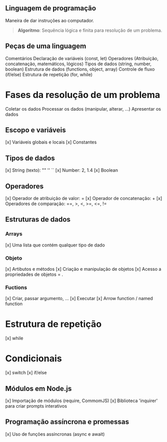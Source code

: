 ## Linguagem de programação

Maneira de dar instruções ao computador.

> **Algoritmo**: Sequência lógica e finita para resolução de um problema.

## Peças de uma linguagem

Comentários
Declaração de variáveis (const, let)
Operadores (Atribuição, concatenação, matemáticos, lógicos)
Tipos de dados (string, number, boolean)
Estrutura de dados (functions, object, array)
Controle de fluxo (if/else)
Estrutura de repetição (for, while)

# Fases da resolução de um problema

Coletar os dados
Processar os dados (manipular, alterar, ...)
Apresentar os dados

## Escopo e variáveis

[x] Variáveis globais e locais
[x] Constantes

## Tipos de dados

[x] String (texto): "" '' ``
[x] Number: 2, 1.4
[x] Boolean

## Operadores

[x] Operador de atribuição de valor: =
[x] Operador de concatenação: +
[x] Operadores de comparação: ==, >, <, >=, <=, !=

## Estruturas de dados

### Arrays

[x] Uma lista que contém qualquer tipo de dado

### Objeto

[x] Artibutos e métodos
[x] Criação e manipulação de objetos
[x] Acesso a propriedades de objetos = .

### Fuctions

[x] Criar, passar argumento, ...
[x] Executar
[x] Arrow function / named function

# Estrutura de repetição

[x] while

# Condicionais

[x] switch
[x] if/else

## Módulos em Node.js

[x] Importação de módulos (require, CommomJS)
[x] Biblioteca 'inquirer' para criar prompts interativos

## Programação assíncrona e promessas

[x] Uso de funções assíncronas (async e await)